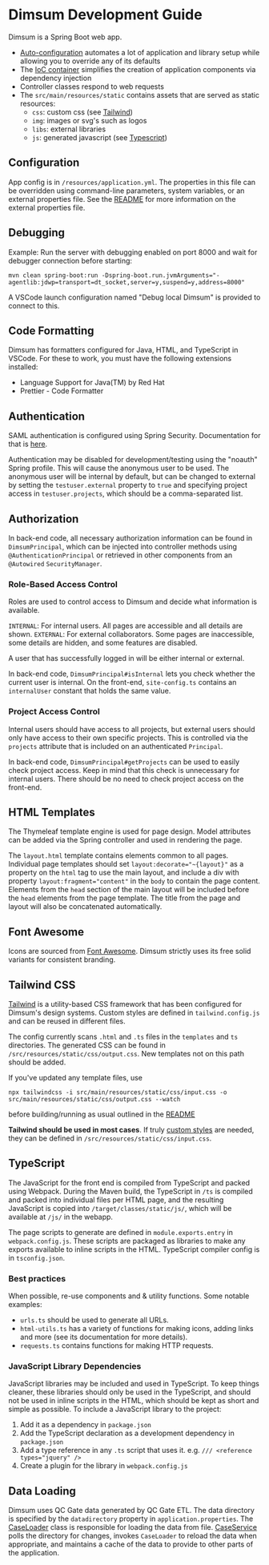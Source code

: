 # Dimsum Development Guide

Dimsum is a Spring Boot web app.

- [Auto-configuration](https://docs.spring.io/spring-boot/docs/2.0.x/reference/html/using-boot-auto-configuration.html)
  automates a lot of application and library setup while allowing you to override any of its
  defaults
- The [IoC container](https://docs.spring.io/spring-framework/docs/current/reference/html/core.html#beans)
  simplifies the creation of application components via dependency injection
- Controller classes respond to web requests
- The `src/main/resources/static` contains assets that are served as static resources:
  - `css`: custom css (see [Tailwind](#tailwind-css))
  - `img`: images or svg's such as logos
  - `libs`: external libraries
  - `js`: generated javascript (see [Typescript](#typescript))

## Configuration

App config is in `/resources/application.yml`. The properties in this file can be overridden
using command-line parameters, system variables, or an external properties file. See the
[README](/README.md) for more information on the external properties file.

## Debugging

Example: Run the server with debugging enabled on port 8000 and wait for debugger connection before
starting:

```
mvn clean spring-boot:run -Dspring-boot.run.jvmArguments="-agentlib:jdwp=transport=dt_socket,server=y,suspend=y,address=8000"
```

A VSCode launch configuration named "Debug local Dimsum" is provided to connect to this.

## Code Formatting

Dimsum has formatters configured for Java, HTML, and TypeScript in VSCode. For these to work, you
must have the following extensions installed:

- Language Support for Java(TM) by Red Hat
- Prettier - Code Formatter

## Authentication

SAML authentication is configured using Spring Security. Documentation for that is
[here](https://docs.spring.io/spring-security/reference/servlet/saml2/index.html).

Authentication may be disabled for development/testing using the "noauth" Spring profile. This will
cause the anonymous user to be used. The anonymous user will be internal by default, but can be
changed to external by setting the `testuser.external` property to `true` and specifying project
access in `testuser.projects`, which should be a comma-separated list.

## Authorization

In back-end code, all necessary authorization information can be found in `DimsumPrincipal`, which
can be injected into controller methods using `@AuthenticationPrincipal` or retrieved in other
components from an `@Autowired` `SecurityManager`.

### Role-Based Access Control

Roles are used to control access to Dimsum and decide what information is available.

`INTERNAL`: For internal users. All pages are accessible and all details are shown.
`EXTERNAL`: For external collaborators. Some pages are inaccessible, some details are hidden, and
some features are disabled.

A user that has successfully logged in will be either internal or external.

In back-end code, `DimsumPrincipal#isInternal` lets you check whether the current user is internal.
On the front-end, `site-config.ts` contains an `internalUser` constant that holds the same value.

### Project Access Control

Internal users should have access to all projects, but external users should only have access to
their own specific projects. This is controlled via the `projects` attribute that is included on an
authenticated `Principal`.

In back-end code, `DimsumPrincipal#getProjects` can be used to easily check project access. Keep
in mind that this check is unnecessary for internal users. There should be no need to check project
access on the front-end.

## HTML Templates

The Thymeleaf template engine is used for page design. Model attributes can be added via the Spring
controller and used in rendering the page.

The `layout.html` template contains elements common to all pages. Individual page templates should
set `layout:decorate="~{layout}"` as a property on the `html` tag to use the main layout, and
include a div with property `layout:fragment="content"` in the `body` to contain the page content.
Elements from the `head` section of the main layout will be included before the `head` elements
from the page template. The title from the page and layout will also be concatenated automatically.

## Font Awesome

Icons are sourced from [Font Awesome](https://fontawesome.com/). Dimsum strictly uses its free solid variants for consistent branding.

## Tailwind CSS

[Tailwind](https://tailwindcss.com) is a utility-based CSS framework that has been configured for Dimsum's design systems. Custom styles are defined in `tailwind.config.js` and can be reused in different files.

The config currently scans `.html` and `.ts` files in the `templates` and `ts` directories. The generated CSS can be found in `/src/resources/static/css/output.css`. New templates not on this path should be added.

If you've updated any template files, use

`npx tailwindcss -i src/main/resources/static/css/input.css -o src/main/resources/static/css/output.css --watch`

before building/running as usual outlined in the [README](/README.md)

**Tailwind should be used in most cases**. If truly [custom styles](https://tailwindcss.com/docs/adding-custom-styles)
are needed, they can be defined in `/src/resources/static/css/input.css`.

## TypeScript

The JavaScript for the front end is compiled from TypeScript and packed using Webpack. During the
Maven build, the TypeScript in `/ts` is compiled and packed into individual files per HTML page,
and the resulting JavaScript is copied into `/target/classes/static/js/`, which will be available
at `/js/` in the webapp.

The page scripts to generate are defined in `module.exports.entry` in `webpack.config.js`. These
scripts are packaged as libraries to make any exports available to inline scripts in the HTML.
TypeScript compiler config is in `tsconfig.json`.

### Best practices

When possible, re-use components and & utility functions. Some notable examples:

- `urls.ts` should be used to generate all URLs.
- `html-utils.ts` has a variety of functions for making icons, adding links and more (see its documentation for more details).
- `requests.ts` contains functions for making HTTP requests.

### JavaScript Library Dependencies

JavaScript libraries may be included and used in TypeScript. To keep things cleaner, these
libraries should only be used in the TypeScript, and should not be used in inline scripts in the
HTML, which should be kept as short and simple as possible. To include a JavaScript library to the
project:

1. Add it as a dependency in `package.json`
2. Add the TypeScript declaration as a development dependency in `package.json`
3. Add a type reference in any `.ts` script that uses it. e.g. `/// <reference types="jquery" />`
4. Create a plugin for the library in `webpack.config.js`

## Data Loading

Dimsum uses QC Gate data generated by QC Gate ETL. The data directory is specified by the
`datadirectory` property in `application.properties`. The
[CaseLoader](src/main/java/ca/on/oicr/dimsum/CaseLoader.java) class is responsible for loading the
data from file. [CaseService](src/main/java/ca/on/oicr/dimsum/service/CaseService.java) polls the
directory for changes, invokes `CaseLoader` to reload the data when appropriate, and maintains a
cache of the data to provide to other parts of the application.

